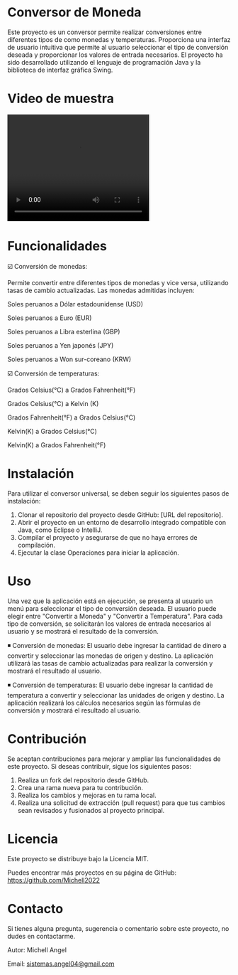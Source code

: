 # Conversor de Moneda

Este proyecto es un conversor permite realizar conversiones entre diferentes tipos de como monedas y temperaturas. Proporciona una interfaz de usuario intuitiva que permite al usuario seleccionar el tipo de conversión deseada y proporcionar los valores de entrada necesarios. El proyecto ha sido desarrollado utilizando el lenguaje de programación Java y la biblioteca de interfaz gráfica Swing.

# Video de muestra

<video width="320" height="240" controls>
  <source src="/videos/convesor.mp4" type="video/mp4">
  Tu navegador no soporta el elemento de video. 
</video>

# Funcionalidades

☑️ Conversión de monedas:

Permite convertir entre diferentes tipos de monedas y vice versa, utilizando tasas de cambio actualizadas. Las monedas admitidas incluyen: 

Soles peruanos  a  Dólar estadounidense (USD)

Soles peruanos  a  Euro (EUR)

Soles peruanos  a  Libra esterlina (GBP)

Soles peruanos  a  Yen japonés (JPY)

Soles peruanos  a  Won sur-coreano (KRW)

☑️ Conversión de temperaturas:

Grados Celsius(°C)  a  Grados Fahrenheit(°F)

Grados Celsius(°C)  a  Kelvin (K)

Grados Fahrenheit(°F)  a  Grados Celsius(°C)

Kelvin(K)  a  Grados Celsius(°C) 

Kelvin(K)  a  Grados Fahrenheit(°F)

# Instalación

Para utilizar el conversor universal, se deben seguir los siguientes pasos de instalación:
1.  Clonar el repositorio del proyecto desde GitHub: [URL del repositorio].
2.  Abrir el proyecto en un entorno de desarrollo integrado compatible con Java, como Eclipse o IntelliJ.
3.  Compilar el proyecto y asegurarse de que no haya errores de compilación.
4.  Ejecutar la clase Operaciones para iniciar la aplicación.

# Uso

Una vez que la aplicación está en ejecución, se presenta al usuario un menú para seleccionar el tipo de conversión deseada. El usuario puede elegir entre "Convertir a Moneda" y "Convertir a Temperatura". Para cada tipo de conversión, se solicitarán los valores de entrada necesarios al usuario y se mostrará el resultado de la conversión.

◾  Conversión de monedas: El usuario debe ingresar la cantidad de dinero a convertir y seleccionar las monedas de origen y destino. La aplicación utilizará las tasas de cambio actualizadas para realizar la conversión y mostrará el resultado al usuario.

◾  Conversión de temperaturas: El usuario debe ingresar la cantidad de temperatura a convertir y seleccionar las unidades de origen y destino. La aplicación realizará los cálculos necesarios según las fórmulas de conversión y mostrará el resultado al usuario.

# Contribución

Se aceptan contribuciones para mejorar y ampliar las funcionalidades de este proyecto. Si deseas contribuir, sigue los siguientes pasos:
1.  Realiza un fork del repositorio desde GitHub.
2.  Crea una rama nueva para tu contribución.
3.  Realiza los cambios y mejoras en tu rama local.
4.  Realiza una solicitud de extracción (pull request) para que tus cambios sean revisados y fusionados al proyecto principal.

# Licencia

Este proyecto se distribuye bajo la Licencia MIT.

Puedes encontrar más proyectos en su página de GitHub: https://github.com/Michell2022

# Contacto

Si tienes alguna pregunta, sugerencia o comentario sobre este proyecto, no dudes en contactarme.

Autor: Michell Angel

Email: sistemas.angel04@gmail.com


